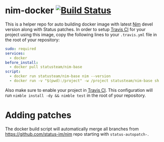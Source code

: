 # nim-docker [![Build Status](https://travis-ci.org/status-im/nim-docker.svg?branch=master)](https://travis-ci.org/status-im/nim-docker)

This is a helper repo for auto building docker image with latest [Nim](https://github.com/nim-lang/Nim) devel version along with Status patches. In order to setup [Travis CI](https://travis-ci.org) for your project using this image, copy the following lines to your `.travis.yml` file in the root of your repository:
```yml
sudo: required
services:
  - docker
before_install:
  - docker pull statusteam/nim-base
script:
  - docker run statusteam/nim-base nim --version
  - docker run -v "$(pwd):/project" -w /project statusteam/nim-base sh -c "nimble install -dy && nimble test"
```
Also make sure to enable your project in [Travis CI](https://travis-ci.org). This configuration will run `nimble install -dy && nimble test` in the root of your repository.

# Adding patches
The docker build script will automatically merge all branches from
https://github.com/status-im/nim repo starting with `status-autopatch-`.
